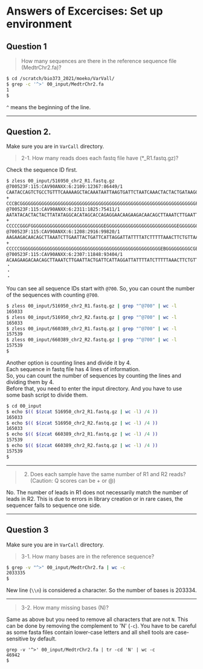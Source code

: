 # Answers of Excercises: Set up environment

## Question 1

> How many sequences are there in the reference sequence file (MedtrChr2.fa)?

```bash
$ cd /scratch/bio373_2021/moeko/VarVall/
$ grep -c '^>' 00_input/MedtrChr2.fa
1
$
```

`^` means the beginning of the line.

* * *

## Question 2.

Make sure you are in `VarCall` directory.

> 2-1. How many reads does each fastq file have (\*\_R1.fastq.gz)?

Check the sequence ID first.

```bash
$ zless 00_input/516950_chr2_R1.fastq.gz
@700523F:115:CAV90ANXX:6:2109:12367:86449/1
CAATACCAGTCTGCCTGTTTCAAAAAGCTACAAATAATTAAGTGATTCTAATCAAACTACTACTGATAAGGAAGGATTCTGCTATTCAGAATCTTCACGATAAAGAAATAAAACTACTGCTGATGA
+
CCCBCGGGGGGGGGGGGGGGGGGGGGGGGGGGGGGGGGGGGGGGGGGGGGGGGGGGGGGGGGGGGGGGGGFGGGGGEGGGGGGGGGGGGGGGGGGGGGGDGGGGGGGGGGGGEGGGGGGGGGCGGB
@700523F:115:CAV90ANXX:6:2311:1825:75411/1
AATATACACTACTACTTATATAGGCACATAGCACCAGAGGAACAAGAAGACAACAGCTTAAATCTTGAATTACTGATTCATTAGGATTATTTTATCTTTTTAAACTTCTGTTAATTAGGAATTGTT
+
CCCCCGGGFGGGGGGGGGGGGGGGGGGGGGGGGGGGEGGGGGGGGGGGGGGGGGGGGGGGGGGEGGGGGGGGGGGGGGFGGGGGGGGGEGFGGGGGEGGGGGEEGGGGGCFGGGGGEGG>FGGGGF
@700523F:115:CAV90ANXX:6:1208:2916:99820/1
AAGAAGACAACAGCTTAAATCTTGAATTACTGATTCATTAGGATTATTTTATCTTTTTAAACTTCTGTTAATTAGGAATTGTTGATTAGGATTATTTGTCTCTGATAAATAATGCTTTTGAAGTCT
+
CCCCCGGGGGGGGGGGGGGGGGGGGGGGGGGGGGGGGGGGGGGGGGGGGGGGGGGGGEBGGGGGGGGGCGEGGGGGGGGGGGGGGGGGGGGGGGGGGGGGGGGGEGGG?7@FGGGEGGGGBCBG>F
@700523F:115:CAV90ANXX:6:2307:11848:93404/1
ACAAGAAGACAACAGCTTAAATCTTGAATTACTGATTCATTAGGATTATTTTATCTTTTTAAACTTCTGTTAATTAGGAATTGTTGATTAGGATTATTTGTCTCTGATA
・
・
・
```

You can see all sequence IDs start with `@700`.
So, you can count the number of the sequences with counting `@700`.

```bash
$ zless 00_input/516950_chr2_R1.fastq.gz | grep "^@700" | wc -l
165033
$ zless 00_input/516950_chr2_R2.fastq.gz | grep "^@700" | wc -l
165033
$ zless 00_input/660389_chr2_R1.fastq.gz | grep "^@700" | wc -l
157539
$ zless 00_input/660389_chr2_R2.fastq.gz | grep "^@700" | wc -l
157539
$
```


Another option is counting lines and divide it by 4.  
Each sequence in fastq file has 4 lines of information.  
So, you can count the number of sequences by counting the lines and dividing them by 4.  
Before that, you need to enter the input directory. And you have to use some bash script to divide them.

```bash
$ cd 00_input
$ echo $(( $(zcat 516950_chr2_R1.fastq.gz | wc -l) /4 ))
165033
$ echo $(( $(zcat 516950_chr2_R2.fastq.gz | wc -l) /4 ))
165033
$ echo $(( $(zcat 660389_chr2_R1.fastq.gz | wc -l) /4 ))
157539
$ echo $(( $(zcat 660389_chr2_R2.fastq.gz | wc -l) /4 ))
157539
$
```


* * *

> 2. Does each sample have the same number of R1 and R2 reads? (Caution: Q scores can be + or @)

No. The number of leads in R1 does not necessarily match the number of leads in R2. This is due to errors in library creation or in rare cases, the sequencer fails to sequence one side.

* * *

## Question 3

Make sure you are in `VarCall` directory.

> 3-1. How many bases are in the reference sequence?

```bash
$ grep -v "^>" 00_input/MedtrChr2.fa | wc -c
2033335
$
```

New line (`\\n`) is considered a character. So the number of bases is 203334.

* * *

> 3-2. How many missing bases (N)?

Same as above but you need to remove all characters that are not `N`. This can be done by removing the complement to 'N' (`-c`). You have to be careful as some fasta files contain lower-case letters and all shell tools are case-sensitive by default.

```shell
grep -v '^>' 00_input/MedtrChr2.fa | tr -cd 'N' | wc -c
46942
$
```
